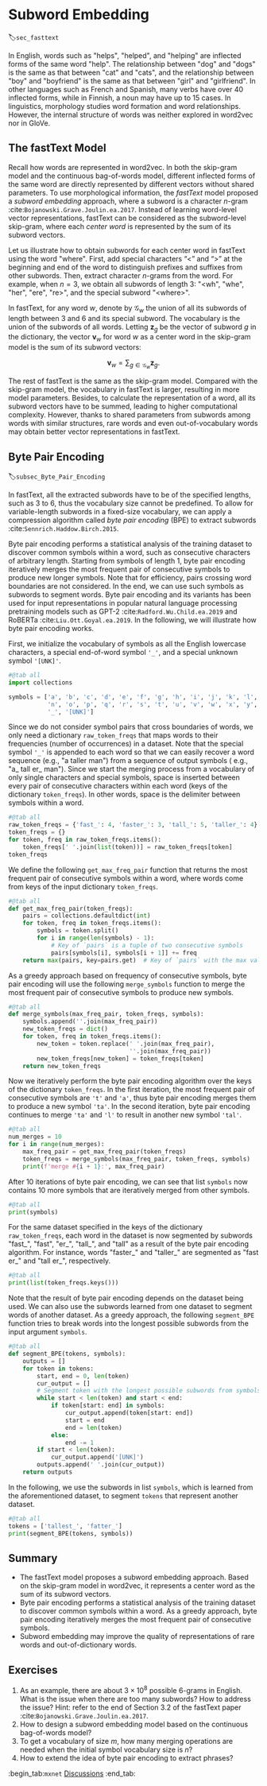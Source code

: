 # Subword Embedding
:label:`sec_fasttext`

In English,
words such as
"helps", "helped", and "helping" are 
inflected forms of the same word "help".
The relationship 
between "dog" and "dogs"
is the same as 
that between "cat" and "cats",
and 
the relationship 
between "boy" and "boyfriend"
is the same as 
that between "girl" and "girlfriend".
In other languages
such as French and Spanish,
many verbs have over 40 inflected forms,
while in Finnish,
a noun may have up to 15 cases.
In linguistics,
morphology studies word formation and word relationships.
However,
the internal structure of words
was neither explored in word2vec
nor in GloVe.

## The fastText Model

Recall how words are represented in word2vec.
In both the skip-gram model
and the continuous bag-of-words model,
different inflected forms of the same word
are directly represented by different vectors
without shared parameters.
To use morphological information,
the *fastText* model
proposed a *subword embedding* approach,
where a subword is a character $n$-gram :cite:`Bojanowski.Grave.Joulin.ea.2017`.
Instead of learning word-level vector representations,
fastText can be considered as
the subword-level skip-gram,
where each *center word* is represented by the sum of 
its subword vectors.

Let us illustrate how to obtain 
subwords for each center word in fastText
using the word "where".
First, add special characters “&lt;” and “&gt;” 
at the beginning and end of the word to distinguish prefixes and suffixes from other subwords. 
Then, extract character $n$-grams from the word.
For example, when $n=3$,
we obtain all subwords of length 3: "&lt;wh", "whe", "her", "ere", "re&gt;", and the special subword "&lt;where&gt;".


In fastText, for any word $w$,
denote by $\mathcal{G}_w$
the union of all its subwords of length between 3 and 6
and its special subword.
The vocabulary 
is the union of the subwords of all words.
Letting $\mathbf{z}_g$
be the vector of subword $g$ in the dictionary,
the vector $\mathbf{v}_w$ for 
word $w$ as a center word
in the skip-gram model
is the sum of its subword vectors:

$$\mathbf{v}_w = \sum_{g\in\mathcal{G}_w} \mathbf{z}_g.$$

The rest of fastText is the same as the skip-gram model. Compared with the skip-gram model, 
the vocabulary in fastText is larger,
resulting in more model parameters. 
Besides, 
to calculate the representation of a word,
all its subword vectors
have to be summed,
leading to higher computational complexity.
However,
thanks to shared parameters from subwords among words with similar structures,
rare words and even out-of-vocabulary words
may obtain better vector representations in fastText.



## Byte Pair Encoding
:label:`subsec_Byte_Pair_Encoding`

In fastText, all the extracted subwords have to be of the specified lengths, such as $3$ to $6$, thus the vocabulary size cannot be predefined.
To allow for variable-length subwords in a fixed-size vocabulary,
we can apply a compression algorithm
called *byte pair encoding* (BPE) to extract subwords :cite:`Sennrich.Haddow.Birch.2015`.

Byte pair encoding performs a statistical analysis of the training dataset to discover common symbols within a word,
such as consecutive characters of arbitrary length.
Starting from symbols of length 1,
byte pair encoding iteratively merges the most frequent pair of consecutive symbols to produce new longer symbols.
Note that for efficiency, pairs crossing word boundaries are not considered.
In the end, we can use such symbols as subwords to segment words.
Byte pair encoding and its variants has been used for input representations in popular natural language processing pretraining models such as GPT-2 :cite:`Radford.Wu.Child.ea.2019` and RoBERTa :cite:`Liu.Ott.Goyal.ea.2019`.
In the following, we will illustrate how byte pair encoding works.

First, we initialize the vocabulary of symbols as all the English lowercase characters, a special end-of-word symbol `'_'`, and a special unknown symbol `'[UNK]'`.

```python
#@tab all
import collections

symbols = ['a', 'b', 'c', 'd', 'e', 'f', 'g', 'h', 'i', 'j', 'k', 'l', 'm',
           'n', 'o', 'p', 'q', 'r', 's', 't', 'u', 'v', 'w', 'x', 'y', 'z',
           '_', '[UNK]']
```

Since we do not consider symbol pairs that cross boundaries of words,
we only need a dictionary `raw_token_freqs` that maps words to their frequencies (number of occurrences)
in a dataset.
Note that the special symbol `'_'` is appended to each word so that
we can easily recover a word sequence (e.g., "a taller man")
from a sequence of output symbols ( e.g., "a_ tall er_ man").
Since we start the merging process from a vocabulary of only single characters and special symbols, space is inserted between every pair of consecutive characters within each word (keys of the dictionary `token_freqs`).
In other words, space is the delimiter between symbols within a word.

```python
#@tab all
raw_token_freqs = {'fast_': 4, 'faster_': 3, 'tall_': 5, 'taller_': 4}
token_freqs = {}
for token, freq in raw_token_freqs.items():
    token_freqs[' '.join(list(token))] = raw_token_freqs[token]
token_freqs
```

We define the following `get_max_freq_pair` function that
returns the most frequent pair of consecutive symbols within a word,
where words come from keys of the input dictionary `token_freqs`.

```python
#@tab all
def get_max_freq_pair(token_freqs):
    pairs = collections.defaultdict(int)
    for token, freq in token_freqs.items():
        symbols = token.split()
        for i in range(len(symbols) - 1):
            # Key of `pairs` is a tuple of two consecutive symbols
            pairs[symbols[i], symbols[i + 1]] += freq
    return max(pairs, key=pairs.get)  # Key of `pairs` with the max value
```

As a greedy approach based on frequency of consecutive symbols,
byte pair encoding will use the following `merge_symbols` function to merge the most frequent pair of consecutive symbols to produce new symbols.

```python
#@tab all
def merge_symbols(max_freq_pair, token_freqs, symbols):
    symbols.append(''.join(max_freq_pair))
    new_token_freqs = dict()
    for token, freq in token_freqs.items():
        new_token = token.replace(' '.join(max_freq_pair),
                                  ''.join(max_freq_pair))
        new_token_freqs[new_token] = token_freqs[token]
    return new_token_freqs
```

Now we iteratively perform the byte pair encoding algorithm over the keys of the dictionary `token_freqs`. In the first iteration, the most frequent pair of consecutive symbols are `'t'` and `'a'`, thus byte pair encoding merges them to produce a new symbol `'ta'`. In the second iteration, byte pair encoding continues to merge `'ta'` and `'l'` to result in another new symbol `'tal'`.

```python
#@tab all
num_merges = 10
for i in range(num_merges):
    max_freq_pair = get_max_freq_pair(token_freqs)
    token_freqs = merge_symbols(max_freq_pair, token_freqs, symbols)
    print(f'merge #{i + 1}:', max_freq_pair)
```

After 10 iterations of byte pair encoding, we can see that list `symbols` now contains 10 more symbols that are iteratively merged from other symbols.

```python
#@tab all
print(symbols)
```

For the same dataset specified in the keys of the dictionary `raw_token_freqs`,
each word in the dataset is now segmented by subwords "fast_", "fast", "er_", "tall_", and "tall"
as a result of the byte pair encoding algorithm.
For instance, words "faster_" and "taller_" are segmented as "fast er_" and "tall er_", respectively.

```python
#@tab all
print(list(token_freqs.keys()))
```

Note that the result of byte pair encoding depends on the dataset being used.
We can also use the subwords learned from one dataset
to segment words of another dataset.
As a greedy approach, the following `segment_BPE` function tries to break words into the longest possible subwords from the input argument `symbols`.

```python
#@tab all
def segment_BPE(tokens, symbols):
    outputs = []
    for token in tokens:
        start, end = 0, len(token)
        cur_output = []
        # Segment token with the longest possible subwords from symbols
        while start < len(token) and start < end:
            if token[start: end] in symbols:
                cur_output.append(token[start: end])
                start = end
                end = len(token)
            else:
                end -= 1
        if start < len(token):
            cur_output.append('[UNK]')
        outputs.append(' '.join(cur_output))
    return outputs
```

In the following, we use the subwords in list `symbols`, which is learned from the aforementioned dataset,
to segment `tokens` that represent another dataset.

```python
#@tab all
tokens = ['tallest_', 'fatter_']
print(segment_BPE(tokens, symbols))
```

## Summary

* The fastText model proposes a subword embedding approach. Based on the skip-gram model in word2vec, it represents a center word as the sum of its subword vectors.
* Byte pair encoding performs a statistical analysis of the training dataset to discover common symbols within a word. As a greedy approach, byte pair encoding iteratively merges the most frequent pair of consecutive symbols.
* Subword embedding may improve the quality of representations of rare words and out-of-dictionary words.

## Exercises

1. As an example, there are about $3\times 10^8$ possible  $6$-grams in English. What is the issue when there are too many subwords? How to address the issue? Hint: refer to the end of Section 3.2 of the fastText paper :cite:`Bojanowski.Grave.Joulin.ea.2017`.
1. How to design a subword embedding model based on the continuous bag-of-words model?
1. To get a vocabulary of size $m$, how many merging operations are needed when the initial symbol vocabulary size is $n$?
1. How to extend the idea of byte pair encoding to extract phrases?



:begin_tab:`mxnet`
[Discussions](https://discuss.d2l.ai/t/386)
:end_tab:
